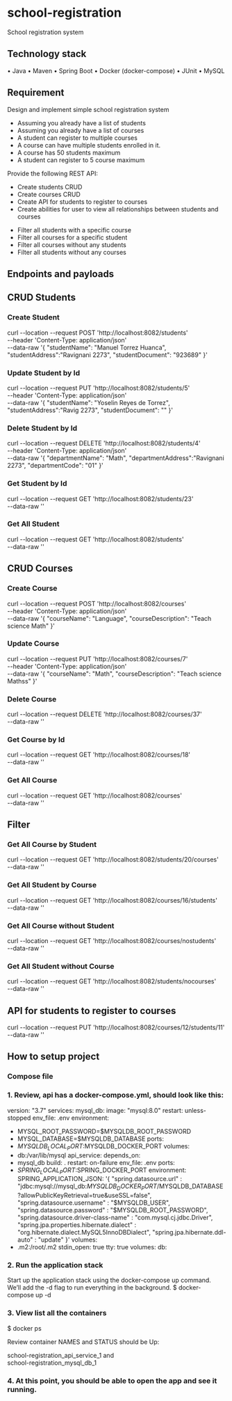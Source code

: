 # school-registration

School registration system

## Technology stack

• Java
• Maven
• Spring Boot
• Docker (docker-compose)
• JUnit
• MySQL

## Requirement

Design and implement simple school registration system
- Assuming you already have a list of students
- Assuming you already have a list of courses
- A student can register to multiple courses
- A course can have multiple students enrolled in it.
- A course has 50 students maximum
- A student can register to 5 course maximum

Provide the following REST API:
- Create students CRUD
- Create courses CRUD
- Create API for students to register to courses
- Create abilities for user to view all relationships between students and courses
+ Filter all students with a specific course
+ Filter all courses for a specific student
+ Filter all courses without any students
+ Filter all students without any courses


## Endpoints and payloads

## CRUD Students

### Create Student
curl --location --request POST 'http://localhost:8082/students' \
--header 'Content-Type: application/json' \
--data-raw '{
"studentName": "Manuel Torrez Huanca",
"studentAddress":"Ravignani 2273",
"studentDocument": "923689"
}'

### Update Student by Id
curl --location --request PUT 'http://localhost:8082/students/5' \
--header 'Content-Type: application/json' \
--data-raw '{
"studentName": "Yoselin Reyes de Torrez",
"studentAddress":"Ravig 2273",
"studentDocument": ""
}'

### Delete Student by Id
curl --location --request DELETE 'http://localhost:8082/students/4' \
--header 'Content-Type: application/json' \
--data-raw '{
"departmentName": "Math",
"departmentAddress":"Ravignani 2273",
"departmentCode": "01"
}'

### Get Student by Id
curl --location --request GET 'http://localhost:8082/students/23' \
--data-raw ''

### Get All Student
curl --location --request GET 'http://localhost:8082/students' \
--data-raw ''

## CRUD Courses

### Create Course
curl --location --request POST 'http://localhost:8082/courses' \
--header 'Content-Type: application/json' \
--data-raw '{
"courseName": "Language",
"courseDescription": "Teach science Math"
}'

### Update Course
curl --location --request PUT 'http://localhost:8082/courses/7' \
--header 'Content-Type: application/json' \
--data-raw '{
"courseName": "Math",
"courseDescription": "Teach science Mathss"
}'

### Delete Course
curl --location --request DELETE 'http://localhost:8082/courses/37' \
--data-raw ''

### Get Course by Id
curl --location --request GET 'http://localhost:8082/courses/18' \
--data-raw ''

### Get All Course
curl --location --request GET 'http://localhost:8082/courses' \
--data-raw ''

## Filter

### Get All Course by Student
curl --location --request GET 'http://localhost:8082/students/20/courses' \
--data-raw ''

### Get All Student by Course
curl --location --request GET 'http://localhost:8082/courses/16/students' \
--data-raw ''

### Get All Course without Student
curl --location --request GET 'http://localhost:8082/courses/nostudents' \
--data-raw ''

### Get All Student without Course
curl --location --request GET 'http://localhost:8082/students/nocourses' \
--data-raw ''

## API for students to register to courses
curl --location --request PUT 'http://localhost:8082/courses/12/students/11' \
--data-raw ''

## How to setup project

### Compose file
### 1. Review, api has a docker-compose.yml, should look like this:

version: "3.7"
services:
mysql_db:
image: "mysql:8.0"
restart: unless-stopped
env_file: .env
environment:
- MYSQL_ROOT_PASSWORD=$MYSQLDB_ROOT_PASSWORD
- MYSQL_DATABASE=$MYSQLDB_DATABASE
ports:
- $MYSQLDB_LOCAL_PORT:$MYSQLDB_DOCKER_PORT
volumes:
- db:/var/lib/mysql
api_service:
depends_on:
- mysql_db
build: .
restart: on-failure
env_file: .env
ports:
- $SPRING_LOCAL_PORT:$SPRING_DOCKER_PORT
environment:
SPRING_APPLICATION_JSON: '{
"spring.datasource.url"  : "jdbc:mysql://mysql_db:$MYSQLDB_DOCKER_PORT/$MYSQLDB_DATABASE?allowPublicKeyRetrieval=true&useSSL=false",
"spring.datasource.username" : "$MYSQLDB_USER",
"spring.datasource.password" : "$MYSQLDB_ROOT_PASSWORD",
"spring.datasource.driver-class-name" : "com.mysql.cj.jdbc.Driver",
"spring.jpa.properties.hibernate.dialect" : "org.hibernate.dialect.MySQL5InnoDBDialect",
"spring.jpa.hibernate.ddl-auto" : "update"
}'
volumes:
- .m2:/root/.m2
stdin_open: true
tty: true
volumes:
db:

### 2. Run the application stack
Start up the application stack using the docker-compose up command. 
We’ll add the -d flag to run everything in the background.
    $ docker-compose up -d

### 3. View list all the containers
$ docker ps

Review container NAMES and STATUS should be Up:

school-registration_api_service_1  and  
school-registration_mysql_db_1

### 4. At this point, you should be able to open the app and see it running. 



